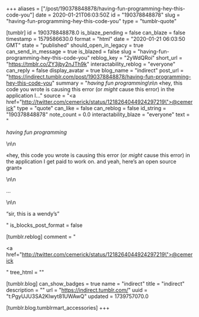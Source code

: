 +++
aliases = ["/post/190378848878/having-fun-programming-hey-this-code-you"]
date = 2020-01-21T06:03:50Z
id = "190378848878"
slug = "having-fun-programming-hey-this-code-you"
type = "tumblr-quote"

[tumblr]
id = 190378848878.0
is_blaze_pending = false
can_blaze = false
timestamp = 1579586630.0
format = "html"
date = "2020-01-21 06:03:50 GMT"
state = "published"
should_open_in_legacy = true
can_send_in_message = true
is_blazed = false
slug = "having-fun-programming-hey-this-code-you"
reblog_key = "2yWdQRoi"
short_url = "https://tmblr.co/ZY3jby2nJTh9k"
interactability_reblog = "everyone"
can_reply = false
display_avatar = true
blog_name = "indirect"
post_url = "https://indirect.tumblr.com/post/190378848878/having-fun-programming-hey-this-code-you"
summary = "*having fun programming*\n\n «hey, this code you wrote is causing this error (or _might_ cause this error) in the application I..."
source = "<a href=\"http://twitter.com/cemerick/status/1218264044924297219\">@cemerick</a>"
type = "quote"
can_like = false
can_reblog = false
id_string = "190378848878"
note_count = 0.0
interactability_blaze = "everyone"
text = "<p>*having fun programming*</p>\n\n<p>«hey, this code you wrote is causing this error (or _might_ cause this error) in the application I get paid to work on. and yeah, here&rsquo;s an open source grant»</p>\n\n<p>&hellip;</p>\n\n<p>&ldquo;sir, this is a wendy&rsquo;s&rdquo;</p>"
is_blocks_post_format = false

[tumblr.reblog]
comment = "<p><a href=\"http://twitter.com/cemerick/status/1218264044924297219\">@cemerick</a></p>"
tree_html = ""

[tumblr.blog]
can_show_badges = true
name = "indirect"
title = "indirect"
description = ""
url = "https://indirect.tumblr.com/"
uuid = "t:PgyUJU3SA2Klwyt81UWAwQ"
updated = 1739757070.0

[tumblr.blog.tumblrmart_accessories]
+++
